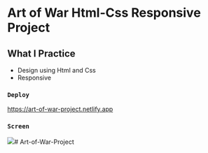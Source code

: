 # Art of War Html-Css Responsive Project

## What I Practice
- Design using Html and Css
- Responsive

### `Deploy`

https://art-of-war-project.netlify.app

### `Screen`

![](ArtofWar.gif)# Art-of-War-Project
